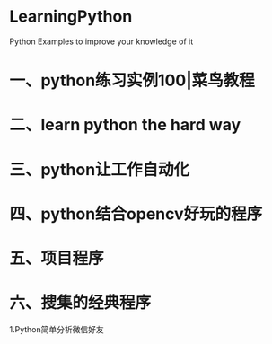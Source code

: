 # LearningPython
Python Examples to improve your knowledge of  it

# 一、python练习实例100|菜鸟教程 #

# 二、learn python the hard way #

# 三、python让工作自动化 #

# 四、python结合opencv好玩的程序 #

# 五、项目程序 #

# 六、搜集的经典程序 #

1.Python简单分析微信好友